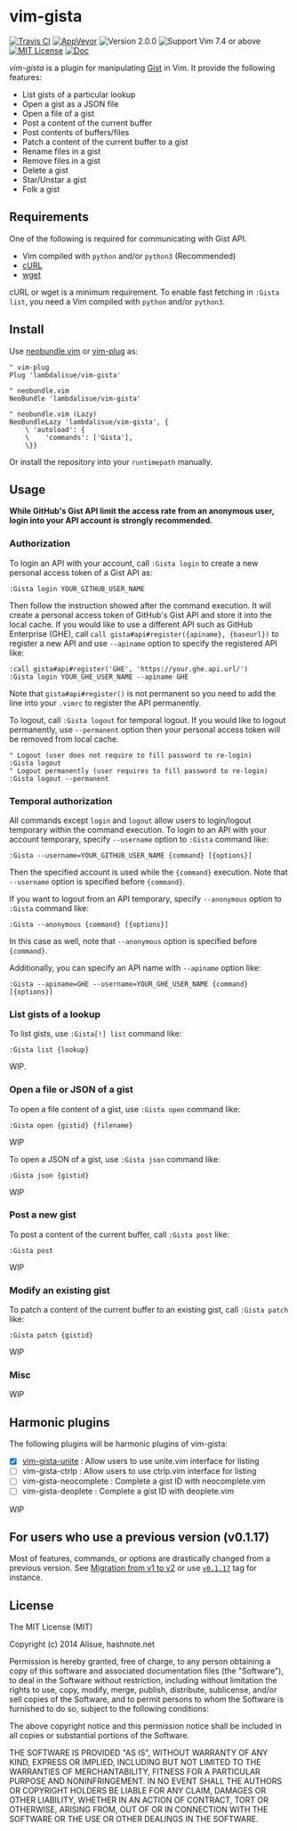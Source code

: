 vim-gista
===============================================================================
[![Travis CI](https://img.shields.io/travis/lambdalisue/vim-gista/master.svg?style=flat-square&label=Travis%20CI)](https://travis-ci.org/lambdalisue/vim-gista) [![AppVeyor](https://img.shields.io/appveyor/ci/lambdalisue/vim-gista/master.svg?style=flat-square&label=AppVeyor)](https://ci.appveyor.com/project/lambdalisue/vim-gista/branch/master) ![Version 2.0.0](https://img.shields.io/badge/version-2.0.0-yellow.svg?style=flat-square) ![Support Vim 7.4 or above](https://img.shields.io/badge/support-Vim%207.4%20or%20above-yellowgreen.svg?style=flat-square) [![MIT License](https://img.shields.io/badge/license-MIT-blue.svg?style=flat-square)](LICENSE) [![Doc](https://img.shields.io/badge/doc-%3Ah%20vim--gista-orange.svg?style=flat-square)](doc/vim-gista.txt)

*vim-gista* is a plugin for manipulating [Gist](https://gist.github.com/) in Vim.
It provide the following features:

- List gists of a particular lookup
- Open a gist as a JSON file
- Open a file of a gist
- Post a content of the current buffer
- Post contents of buffers/files
- Patch a content of the current buffer to a gist
- Rename files in a gist
- Remove files in a gist
- Delete a gist
- Star/Unstar a gist
- Folk a gist

Requirements
-------------------------------------------------------------------------------
One of the following is required for communicating with Gist API.

- Vim compiled with `python` and/or `python3` (Recommended)
- [cURL](http://curl.haxx.se)
- [wget](https://www.gnu.org/software/wget)

cURL or wget is a minimum requirement.
To enable fast fetching in `:Gista list`, you need a Vim compiled with `python` and/or `python3`.

Install
-------------------------------------------------------------------------------
Use [neobundle.vim](https://github.com/Shougo/neobundle.vim) or [vim-plug](https://github.com/junegunn/vim-plug) as:

```vim
" vim-plug
Plug 'lambdalisue/vim-gista'

" neobundle.vim
NeoBundle 'lambdalisue/vim-gista'

" neobundle.vim (Lazy)
NeoBundleLazy 'lambdalisue/vim-gista', {
    \ 'autoload': {
    \    'commands': ['Gista'],
    \}}
```

Or install the repository into your `runtimepath` manually.


Usage
-------------------------------------------------------------------------------
**While GitHub's Gist API limit the access rate from an anonymous user, login into your API account is strongly recommended.**

### Authorization

To login an API with your account, call `:Gista login` to create a new personal access token of a Gist API as:

```vim
:Gista login YOUR_GITHUB_USER_NAME
```

Then follow the instruction showed after the command execution.
It will create a personal access token of GitHub's Gist API and store it into the local cache.
If you would like to use a different API such as GitHub Enterprise (GHE), call `call gista#api#register({apiname}, {baseurl})` to register a new API and use `--apiname` option to specify the registered API like:

```vim
:call gista#api#register('GHE', 'https://your.ghe.api.url/')
:Gista login YOUR_GHE_USER_NAME --apiname GHE
```

Note that `gista#api#register()` is not permanent so you need to add the line into your `.vimrc` to register the API permanently.

To logout, call `:Gista logout` for temporal logout. If you would like to logout permanently, use `--permanent` option then your personal access token will be removed from local cache.

```vim
" Logout (user does not require to fill password to re-login)
:Gista logout
" Logout permanently (user requires to fill password to re-login)
:Gista logout --permanent
```

### Temporal authorization

All commands except `login` and `logout` allow users to login/logout temporary within the command execution.
To login to an API with your account temporary, specify `--username` option to `:Gista` command like:

```vim
:Gista --username=YOUR_GITHUB_USER_NAME {command} [{options}]
```

Then the specified account is used while the `{command}` execution.
Note that `--username` option is specified before `{command}`.

If you want to logout from an API temporary, specify `--anonymous` option to `:Gista` command like:

```vim
:Gista --anonymous {command} [{options}]
```

In this case as well, note that `--anonymous` option is specified before `{command}`.

Additionally, you can specify an API name with `--apiname` option like:

```vim
:Gista --apiname=GHE --username=YOUR_GHE_USER_NAME {command} [{options}]
```

### List gists of a lookup

To list gists, use `:Gista[!] list` command like:

```vim
:Gista list {lookup}
```

WIP.

### Open a file or JSON of a gist

To open a file content of a gist, use `:Gista open` command like:

```vim
:Gista open {gistid} {filename}
```

WIP

To open a JSON of a gist, use `:Gista json` command like:

```vim
:Gista json {gistid}
```

WIP

### Post a new gist

To post a content of the current buffer, call `:Gista post` like:

```vim
:Gista post
```

WIP

### Modify an existing gist

To patch a content of the current buffer to an existing gist, call `:Gista patch` like:

```vim
:Gista patch {gistid}
```

WIP

### Misc

WIP

Harmonic plugins
-------------------------------------------------------------------------------
The following plugins will be harmonic plugins of vim-gista:

- [x] [vim-gista-unite](https://github.com/lambdalisue/vim-gista-unite) : Allow users to use unite.vim interface for listing
- [ ] vim-gista-ctrlp : Allow users to use ctrlp.vim interface for listing
- [ ] vim-gista-neocomplete : Complete a gist ID with neocomplete.vim
- [ ] vim-gista-deoplete : Complete a gist ID with deoplete.vim

WIP


For users who use a previous version (v0.1.17)
-------------------------------------------------------------------------------
Most of features, commands, or options are drastically changed from a previous version.
See [Migration from v1 to v2](https://github.com/lambdalisue/vim-gista/wiki/Migration-from-v1-to-v2) or use [`v0.1.17`](https://github.com/lambdalisue/vim-gista/tree/v0.1.17) tag for instance.

License
-------------------------------------------------------------------------------
The MIT License (MIT)

Copyright (c) 2014 Alisue, hashnote.net

Permission is hereby granted, free of charge, to any person obtaining a copy
of this software and associated documentation files (the "Software"), to deal
in the Software without restriction, including without limitation the rights
to use, copy, modify, merge, publish, distribute, sublicense, and/or sell
copies of the Software, and to permit persons to whom the Software is
furnished to do so, subject to the following conditions:

The above copyright notice and this permission notice shall be included in
all copies or substantial portions of the Software.

THE SOFTWARE IS PROVIDED "AS IS", WITHOUT WARRANTY OF ANY KIND, EXPRESS OR
IMPLIED, INCLUDING BUT NOT LIMITED TO THE WARRANTIES OF MERCHANTABILITY,
FITNESS FOR A PARTICULAR PURPOSE AND NONINFRINGEMENT. IN NO EVENT SHALL THE
AUTHORS OR COPYRIGHT HOLDERS BE LIABLE FOR ANY CLAIM, DAMAGES OR OTHER
LIABILITY, WHETHER IN AN ACTION OF CONTRACT, TORT OR OTHERWISE, ARISING FROM,
OUT OF OR IN CONNECTION WITH THE SOFTWARE OR THE USE OR OTHER DEALINGS IN
THE SOFTWARE.
